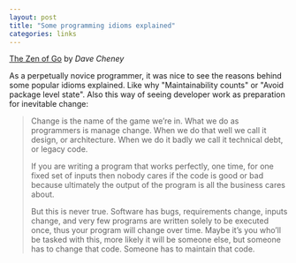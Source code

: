 ```yaml
---
layout: post
title: "Some programming idioms explained"
categories: links
---
```



[The Zen of Go](https://dave.cheney.net/2020/02/23/the-zen-of-go) by _Dave Cheney_

As a perpetually novice programmer, it was nice to see the reasons behind some popular idioms explained. Like why "Maintainability counts" or "Avoid package level state".
Also this way of seeing developer work as preparation for inevitable change:

> Change is the name of the game we’re in. What we do as programmers is manage change. When we do that well we call it design, or architecture. When we do it badly we call it technical debt, or legacy code.  
>
> If you are writing a program that works perfectly, one time, for one fixed set of inputs then nobody cares if the code is good or bad because ultimately the output of the program is all the business cares about. 
> 
> But this is never true. Software has bugs, requirements change, inputs change, and very few programs are written solely to be executed once, thus your program will change over time. Maybe it’s you who’ll be tasked with this, more likely it will be someone else, but someone has to change that code. Someone has to maintain that code.